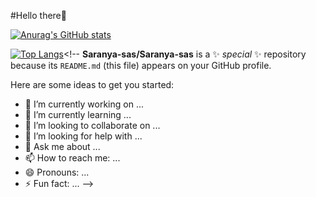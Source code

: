 #Hello there👋


[![Anurag's GitHub stats](https://github-readme-stats.vercel.app/api?username=Saranya-sas)](https://github.com/Saranya-sas/github-readme-stats)


[![Top Langs](https://github-readme-stats.vercel.app/api/top-langs/?username=Saranya-sas)](https://github.com/Saranya-sas/github-readme-stats)<!--
**Saranya-sas/Saranya-sas** is a ✨ _special_ ✨ repository because its `README.md` (this file) appears on your GitHub profile.

Here are some ideas to get you started:

- 🔭 I’m currently working on ...
- 🌱 I’m currently learning ...
- 👯 I’m looking to collaborate on ...
- 🤔 I’m looking for help with ...
- 💬 Ask me about ...
- 📫 How to reach me: ...
- 😄 Pronouns: ...
- ⚡ Fun fact: ...
-->
